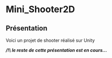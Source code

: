# Mini_Shooter2D

## Présentation

Voici un projet de shooter réalisé sur Unity

***/!\ le reste de cette présentation est en cours...***
